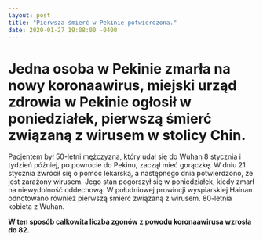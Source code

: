 ```yaml
---
layout: post
title: "Pierwsza śmierć w Pekinie potwierdzona."
date: 2020-01-27 19:08:00 -0400
---
```


# Jedna osoba w Pekinie zmarła na nowy koronaawirus, miejski urząd zdrowia w Pekinie ogłosił w poniedziałek, pierwszą śmierć związaną z wirusem w stolicy Chin. 

Pacjentem był 50-letni mężczyzna, który udał się do Wuhan 8 stycznia i tydzień później, po powrocie do Pekinu, zaczął mieć gorączkę. W dniu 21 stycznia zwrócił się o pomoc lekarską, a następnego dnia potwierdzono, że jest zarażony wirusem. Jego stan pogorszył się w poniedziałek, kiedy zmarł na niewydolność oddechową.
W południowej prowincji wyspiarskiej Hainan odnotowano również pierwszą śmierć związaną z wirusem. 80-letnia kobieta z Wuhan.

**W ten sposób całkowita liczba zgonów z powodu koronaawirusa wzrosła do 82.**
